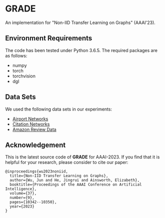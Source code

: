 # GRADE
An implementation for "Non-IID Transfer Learning on Graphs" (AAAI'23).

## Environment Requirements
The code has been tested under Python 3.6.5. The required packages are as follows:
* numpy
* torch
* torchvision
* dgl

## Data Sets
We used the following data sets in our experiments:
* [Airport Networks](https://github.com/GentleZhu/EGI/tree/main/data)
* [Citation Networks](https://github.com/GRAND-Lab/UDAGCN/tree/master/data)
* [Amazon Review Data](https://jmcauley.ucsd.edu/data/amazon/)

## Acknowledgement
This is the latest source code of **GRADE** for AAAI-2023. If you find that it is helpful for your research, please consider to cite our paper:

```
@inproceedings{wu2023noniid,
  title={Non-IID Transfer Learning on Graphs},
  author={Wu, Jun and He, Jingrui and Ainsworth, Elizabeth},
  booktitle={Proceedings of the AAAI Conference on Artificial Intelligence},
  volume={37},
  number={9},
  pages={10342--10350},
  year={2023}
}
```
